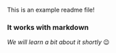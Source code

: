 This is an example readme file!

### It works with markdown

*We will learn a bit about it shortly* 😉
